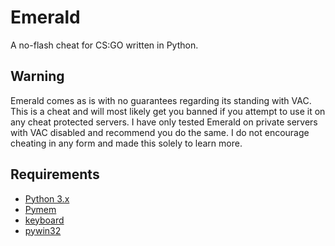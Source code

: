 # Emerald
A no-flash cheat for CS:GO written in Python.

## Warning
Emerald comes as is with no guarantees regarding its standing with VAC. This is a cheat and will most likely get you banned if you attempt to use it on any cheat protected servers. I have only tested Emerald on private servers with VAC disabled and recommend you do the same. I do not encourage cheating in any form and made this solely to learn more.

## Requirements
* [Python 3.x](https://www.python.org/)
* [Pymem](https://github.com/srounet/Pymem)
* [keyboard](https://github.com/boppreh/keyboard)
* [pywin32](https://sourceforge.net/projects/pywin32/files/?source=navbar)

